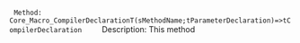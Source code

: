   `Method:  Core_Macro_CompilerDeclarationT(sMethodName;tParameterDeclaration)=>tCompilerDeclaration    `Description:  This method   